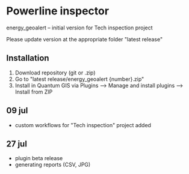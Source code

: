 # Powerline inspector

energy_geoalert – initial version for Tech inspection project

Please update version at the appropriate folder "latest release"

## Installation

1) Download repository (git or .zip)
2) Go to "latest release/energy_geoalert {number}.zip"
3) Install in Quantum GIS via Plugins -->  Manage and install plugins --> Install from ZIP

## 09 jul

- custom workflows for "Tech inspection" project added

## 27 jul

- plugin beta release
- generating reports (CSV, JPG)